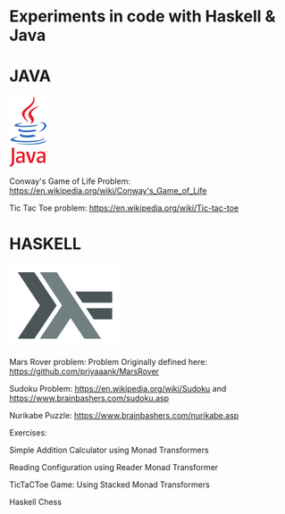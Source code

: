 # Experiments in code with Haskell & Java


# JAVA
![alt tag](https://github.com/TitusQuinctiusFlamininus/CampusMartius/blob/master/jaavlogo.png)

Conway's Game of Life Problem: https://en.wikipedia.org/wiki/Conway's_Game_of_Life

Tic Tac Toe problem: https://en.wikipedia.org/wiki/Tic-tac-toe

# HASKELL
![alt tag](https://github.com/TitusQuinctiusFlamininus/CampusMartius/blob/master/logo7000.png)

Mars Rover problem: Problem Originally defined here: https://github.com/priyaaank/MarsRover

Sudoku Problem: https://en.wikipedia.org/wiki/Sudoku and https://www.brainbashers.com/sudoku.asp

Nurikabe Puzzle: https://www.brainbashers.com/nurikabe.asp

Exercises: 

Simple Addition Calculator using Monad Transformers

Reading Configuration using Reader Monad Transformer

TicTaCToe Game: Using Stacked Monad Transformers

Haskell Chess
